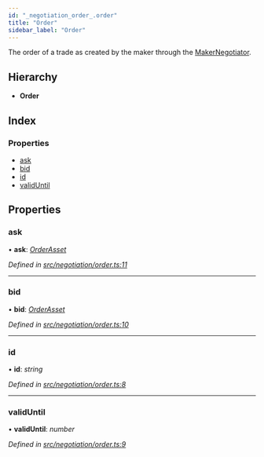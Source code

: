 ```yaml
---
id: "_negotiation_order_.order"
title: "Order"
sidebar_label: "Order"
---
```


The order of a trade as created by the maker through the [MakerNegotiator](../classes/_negotiation_maker_maker_negotiator_.makernegotiator.md).

## Hierarchy

* **Order**

## Index

### Properties

* [ask](_negotiation_order_.order.md#ask)
* [bid](_negotiation_order_.order.md#bid)
* [id](_negotiation_order_.order.md#id)
* [validUntil](_negotiation_order_.order.md#validuntil)

## Properties

###  ask

• **ask**: *[OrderAsset](_negotiation_order_.orderasset.md)*

*Defined in [src/negotiation/order.ts:11](https://github.com/comit-network/comit-js-sdk/blob/a4cf34a/src/negotiation/order.ts#L11)*

___

###  bid

• **bid**: *[OrderAsset](_negotiation_order_.orderasset.md)*

*Defined in [src/negotiation/order.ts:10](https://github.com/comit-network/comit-js-sdk/blob/a4cf34a/src/negotiation/order.ts#L10)*

___

###  id

• **id**: *string*

*Defined in [src/negotiation/order.ts:8](https://github.com/comit-network/comit-js-sdk/blob/a4cf34a/src/negotiation/order.ts#L8)*

___

###  validUntil

• **validUntil**: *number*

*Defined in [src/negotiation/order.ts:9](https://github.com/comit-network/comit-js-sdk/blob/a4cf34a/src/negotiation/order.ts#L9)*
